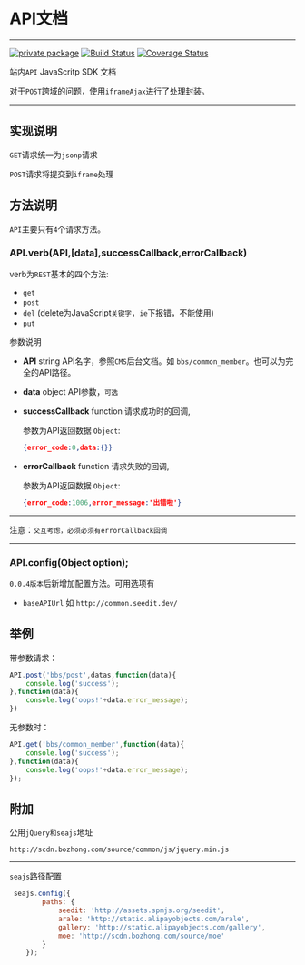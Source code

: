 # API文档

---
[![private package](http://moekit.com/privateBadge/bozhong)](http://moekit.com/package/seedit-config)
[![Build Status](https://travis-ci.org/MoeKit/seedit-api.svg)](https://travis-ci.org/MoeKit/seedit-api)
[![Coverage Status](http://img.shields.io/coveralls/MoeKit/seedit-api/0.0.5.svg)](https://coveralls.io/r/MoeKit/seedit-api)



站内`API` JavaScritp SDK 文档

对于`POST`跨域的问题，使用`iframeAjax`进行了处理封装。

---

## 实现说明

`GET`请求统一为`jsonp`请求

`POST`请求将提交到`iframe`处理

## 方法说明

`API`主要只有`4`个请求方法。


### API.verb(API,[data],successCallback,errorCallback)


verb为`REST`基本的四个方法:

+ `get`
+ `post`
+ `del` (delete为JavaScript`关键字`，`ie`下报错，不能使用)
+ `put`


参数说明

+ **API** string API名字，参照`CMS`后台文档。如 `bbs/common_member`。也可以为完全的API路径。
+ **data** object API参数，`可选`
+ **successCallback** function 请求成功时的回调,

    参数为API返回数据 `Object`:

    ```json
    {error_code:0,data:{}}
    ```

+ **errorCallback** function 请求失败的回调,

    参数为API返回数据 `Object`:

    ```json
    {error_code:1006,error_message:'出错啦'}
    ```

----

注意：`交互考虑，必须必须有errorCallback回调`

----


### API.config(Object option);
`0.0.4版本`后新增加配置方法。可用选项有

+ `baseAPIUrl` 如 `http://common.seedit.dev/`


## 举例

带参数请求：
```javascript
API.post('bbs/post',datas,function(data){
    console.log('success');
},function(data){
    console.log('oops!'+data.error_message);
})
```

无参数时：
```javascript
API.get('bbs/common_member',function(data){
    console.log('success');
},function(data){
    console.log('oops!'+data.error_message);
});
```


## 附加

公用`jQuery和seajs`地址

`http://scdn.bozhong.com/source/common/js/jquery.min.js`

---

`seajs`路径配置

```javascript
 seajs.config({
        paths: {
            seedit: 'http://assets.spmjs.org/seedit',
            arale: 'http://static.alipayobjects.com/arale',
            gallery: 'http://static.alipayobjects.com/gallery',
            moe: 'http://scdn.bozhong.com/source/moe'
        }
    });
```


